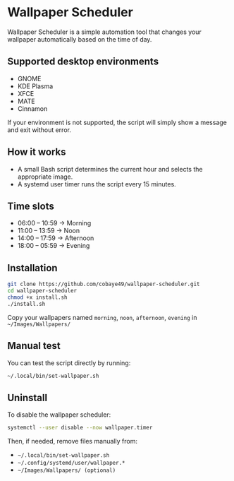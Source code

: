 # Wallpaper Scheduler

Wallpaper Scheduler is a simple automation tool that changes your wallpaper automatically based on the time of day.

## Supported desktop environments
- GNOME
- KDE Plasma
- XFCE
- MATE
- Cinnamon

If your environment is not supported, the script will simply show a message and exit without error.

## How it works

- A small Bash script determines the current hour and selects the appropriate image.
- A systemd user timer runs the script every 15 minutes.

## Time slots

- 06:00 – 10:59 → Morning
- 11:00 – 13:59 → Noon
- 14:00 – 17:59 → Afternoon
- 18:00 – 05:59 → Evening

## Installation

```bash
git clone https://github.com/cobaye49/wallpaper-scheduler.git
cd wallpaper-scheduler
chmod +x install.sh
./install.sh
```
Copy your wallpapers named `morning`, `noon`, `afternoon`, `evening` in `~/Images/Wallpapers/`

## Manual test

You can test the script directly by running:
```bash
~/.local/bin/set-wallpaper.sh
```
## Uninstall

To disable the wallpaper scheduler:
```bash
systemctl --user disable --now wallpaper.timer
```
Then, if needed, remove files manually from:
- `~/.local/bin/set-wallpaper.sh`
- `~/.config/systemd/user/wallpaper.*`
- `~/Images/Wallpapers/ (optional)`
